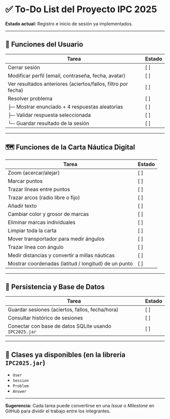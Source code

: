 # ✅ To-Do List del Proyecto IPC 2025

**Estado actual:** Registro e inicio de sesión ya implementados.

---

## 👤 Funciones del Usuario

| Tarea                                                             | Estado |
|------------------------------------------------------------------|--------|
| Cerrar sesión                                                    | [ ]    |
| Modificar perfil (email, contraseña, fecha, avatar)              | [ ]    |
| Ver resultados anteriores (aciertos/fallos, filtro por fecha)    | [ ]    |
| Resolver problema                                                | [ ]    |
| ├─ Mostrar enunciado + 4 respuestas aleatorias                   | [ ]    |
| ├─ Validar respuesta seleccionada                                | [ ]    |
| └─ Guardar resultado de la sesión                                | [ ]    |

---

## 🗺️ Funciones de la Carta Náutica Digital

| Tarea                                                             | Estado |
|------------------------------------------------------------------|--------|
| Zoom (acercar/alejar)                                            | [ ]    |
| Marcar puntos                                                    | [ ]    |
| Trazar líneas entre puntos                                       | [ ]    |
| Trazar arcos (radio libre o fijo)                                | [ ]    |
| Añadir texto                                                     | [ ]    |
| Cambiar color y grosor de marcas                                 | [ ]    |
| Eliminar marcas individuales                                     | [ ]    |
| Limpiar toda la carta                                            | [ ]    |
| Mover transportador para medir ángulos                           | [ ]    |
| Trazar línea con ángulo                                          | [ ]    |
| Medir distancias y convertir a millas náuticas                   | [ ]    |
| Mostrar coordenadas (latitud / longitud) de un punto             | [ ]    |

---

## 💾 Persistencia y Base de Datos

| Tarea                                                             | Estado |
|------------------------------------------------------------------|--------|
| Guardar sesiones (aciertos, fallos, fecha/hora)                  | [ ]    |
| Consultar histórico de sesiones                                  | [ ]    |
| Conectar con base de datos SQLite usando `IPC2025.jar`           | [ ]    |

---

## 🧱 Clases ya disponibles (en la librería `IPC2025.jar`)

- `User`
- `Session`
- `Problem`
- `Answer`

---

**Sugerencia:** Cada tarea puede convertirse en una *Issue* o *Milestone* en GitHub para dividir el trabajo entre los integrantes.
